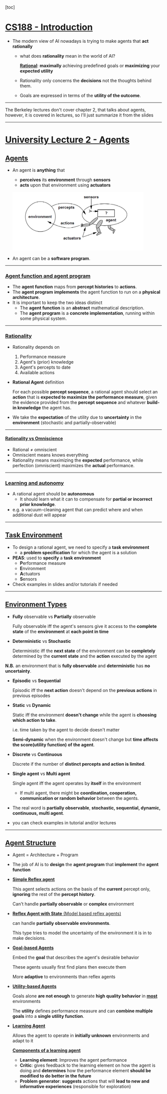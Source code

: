 [toc]

# **<u>CS188 - Introduction</u>**

- The modern view of AI nowadays is trying to make agents that **act rationally**

  - what does **rationality** mean in the world of AI?

    **<u>Rational</u>**: **maximally** achieving predefined goals or **maximizing** your **expected utility**

  - Rationality only concerns the **decisions** not the thoughts behind them.

  - Goals are expressed in terms of the **utility of the outcome**.

****

The Berkeley lectures don't cover chapter 2, that talks about agents, however, it is covered in lectures, so I'll just summarize it from the slides

****

# **<u>University Lecture 2 - Agents</u>**

## **<u>Agents</u>**

- An agent is **anything** that

  - **perceives** its **environment** through **sensors**
  - **acts** upon that environment using **actuators**

  ![](./images/v1/agent.png)

- An agent can be a **software program**.

****

### **<u>Agent function and agent program</u>**

- The **agent function** maps from **percept histories** to **actions**.
- The **agent program** **implements** the agent function to run on a **physical architecture**.
- It is important to keep the two ideas distinct
  - The **agent function** is an **abstract** mathematical description.
  - The **agent program** is a **concrete implementation**, running within some physical system.

****

### **<u>Rationality</u>**

- Rationality depends on

  1. Performance measure
  2. Agent's (prior) knowledge
  3. Agent's percepts to date
  4. Available actions

- **Rational Agent** definition

  For each possible **percept sequence**, a rational agent should select an **action** that is **expected to maximize the performance measure**, given the evidence provided from the **percept sequence** and whatever **build-in knowledge** the agent has.

- We take the **expectation** of the utility due to **uncertainty** in the **environment** (stochastic and partially-observable)

****

#### <u>**Rationality vs Omniscience**</u>

- Rational $\neq$ omniscient
- Omniscient means knows everything
- Rationality means maximizing the **expected** performance, while perfection (omniscient) maximizes the **actual** performance.

****

### **<u>Learning and autonomy</u>**

- A rational agent should be **autonomous**
  - It should learn what it can to compensate for **partial or incorrect prior knowledge**.
- e.g. a vacuum-cleaning agent that can predict where and when additional dust will appear

****

## **<u>Task Environment</u>**

- To design a rational agent, we need to specify a **task environment**
  - a **problem specification** for which the agent is a solution
- **PEAS**: used to **specify** a **task environment**
  - **P**erformance measure
  - **E**nvironment
  - **A**ctuators
  - **S**ensors
- Check examples in slides and/or tutorials if needed

****

## **<u>Environment Types</u>**

- **Fully** observable vs **Partially** observable

  Fully observable iff the agent's sensors give it access to the **complete state** of the **environment** at **each point in time**

- **Deterministic** vs **Stochastic**

  Deterministic iff the **next state** of the environment can be **completely** determined by the **current state** and the **action** executed by the agent

**N.B.** an environment that is **fully observable** and **deterministic** has **no uncertainty**.

- **Episodic** vs **Sequential**

  Episodic iff the **next action** doesn't depend on the **previous actions** in previous episodes

- **Static** vs **Dynamic**

  Static iff the environment **doesn't change** while the agent is **choosing which action to take**.

  i.e. time taken by the agent to decide doesn't matter

  **Semi-dynamic** when the environment doesn't change but **time affects the score(utility function) of the agent**.

- **Discrete** vs **Continuous**

  Discrete if the number of **distinct percepts and action is limited**.

- **Single agent** vs **Multi agent**

  Single agent iff the agent operates by **itself** in the environment

  - If multi agent, there might be **coordination, cooperation, communication or random behavior** between the agents.

- The real word is **partially observable**, **stochastic, sequential, dynamic, continuous, multi agent**.

- you can check examples in tutorial and/or lectures

****

## **<u>Agent Structure</u>**

- Agent = Architecture + Program

- The job of AI is to **design** the **agent program** that **implement** the **agent function**

- <u>**Simple Reflex agent**</u>

  This agent selects actions on the basis of the **current** percept only, **ignoring** the rest of the **percept history**.

  Can't handle **partially observable** or **complex** environment

- <u>**Reflex Agent with State** (Model based reflex agents)</u>

  can handle **partially observable environments**.

  This type tries to model the uncertainty of the environment it is in to make decisions.

- <u>**Goal-based Agents**</u>

  Embed the **goal** that describes the agent's desirable behavior

  These agents usually first find plans then execute them

  More **adaptive**  to environments than reflex agents

- **<u>Utility-based Agents</u>**

  Goals alone **are not enough**  to generate **high quality behavior** in **<u>most</u>** environments

  The **utility** defines performance measure and can **combine multiple goals** into a **single utility function**.

- **<u>Learning Agent</u>**

  Allows the agent to operate in **initially unknown** environments and adapt to it

  **<u>Components of a learning agent</u>**

  - **Learning element**: Improves the agent performance
  - **Critic**: gives feedback to the learning element on how the agent is doing and **determines** how the performance element **should be modified to do better in the future**
  - **Problem generator**: **suggests** actions that will **lead to new and informative experiences** (responsible for exploration)